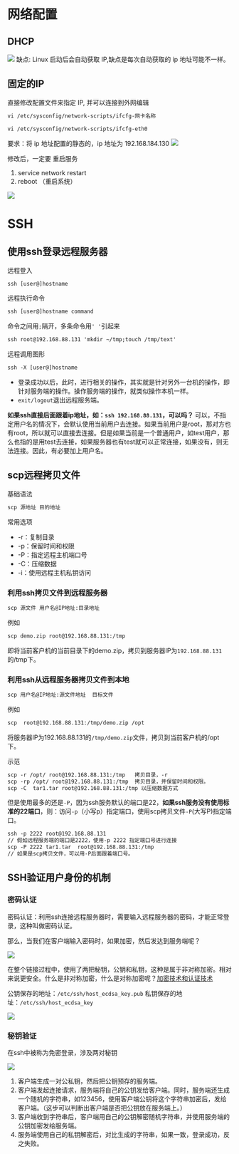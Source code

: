 # 网络配置
## DHCP
![](attachment/Pasted%20image%2020230913145736.png)
缺点: Linux 启动后会自动获取 IP,缺点是每次自动获取的 ip 地址可能不一样。

## 固定的IP

直接修改配置文件来指定 IP, 并可以连接到外网编辑

```txt
vi /etc/sysconfig/network-scripts/ifcfg-网卡名称
```

```txt
vi /etc/sysconfig/network-scripts/ifcfg-eth0
```

要求：将 ip 地址配置的静态的，ip 地址为 192.168.184.130
![](attachment/Pasted%20image%2020230913145830.png)

修改后，一定要 重启服务
1. service network restart
2. reboot （重启系统）

![](attachment/Pasted%20image%2020230913145911.png)

# SSH
## 使用ssh登录远程服务器

远程登入
```txt
ssh [user@]hostname 
```

远程执行命令
```txt
ssh [user@]hostname command
```

命令之间用`;`隔开，多条命令用`' '`引起来

```txt
ssh root@192.168.88.131 'mkdir ~/tmp;touch /tmp/text'
```

远程调用图形
```txt
ssh -X [user@]hostname
```

- 登录成功以后，此时，进行相关的操作，其实就是针对另外一台机的操作，即针对服务端的操作。操作服务端的操作，就类似操作本机一样。
- `exit/logout`退出远程服务端。

**如果ssh直接后面跟着ip地址，如：`ssh 192.168.88.131`，可以吗？**
可以，不指定用户名的情况下，会默认使用当前用户去连接。如果当前用户是root，那对方也有root，所以就可以直接去连接。但是如果当前是一个普通用户，如test用户，那么也指的是用test去连接，如果服务器也有test就可以正常连接，如果没有，则无法连接。因此，有必要加上用户名。



## scp远程拷贝文件

基础语法
```txt
scp 源地址 目的地址
```

常用选项
- -r：复制目录
- -p：保留时间和权限
- -P：指定远程主机端口号
- -C：压缩数据
- -i：使用远程主机私钥访问

### 利用ssh拷贝文件到远程服务器

```txt
scp 源文件 用户名@IP地址:目录地址
```

例如
```txt
scp demo.zip root@192.168.88.131:/tmp
```

即将当前客户机的当前目录下的demo.zip，拷贝到服务器IP为`192.168.88.131`的/tmp下。

### 利用ssh从远程服务器拷贝文件到本地

```txt
scp 用户名@IP地址:源文件地址  目标文件
```

例如
```txt
scp  root@192.168.88.131:/tmp/demo.zip /opt
```

将服务器IP为192.168.88.131的`/tmp/demo.zip`文件，拷贝到当前客户机的/opt下。

示范
```txt
scp -r /opt/ root@192.168.88.131:/tmp   拷贝目录，-r
scp -rp /opt/ root@192.168.88.131:/tmp  拷贝目录，并保留时间和权限。
scp -C  tar1.tar root@192.168.88.131:/tmp 以压缩数据方式
```

但是使用最多的还是`-P`，因为ssh服务默认的端口是22，**如果ssh服务没有使用标准的22端口**，则：访问`-p`（小写p）指定端口，使用scp拷贝文件`-P`(大写P)指定端口。

```txt
ssh -p 2222 root@192.168.88.131          
// 假如远程服务端的端口是2222，使用-p 2222 指定端口号进行连接
scp -P 2222 tar1.tar  root@192.168.88.131:/tmp          
// 如果是scp拷贝文件，可以用-P后面跟着端口号。
```

## SSH验证用户身份的机制

### 密码认证
密码认证：利用ssh连接远程服务器时，需要输入远程服务器的密码，才能正常登录，这种叫做密码认证。

那么，当我们在客户端输入密码时，如果加密，然后发达到服务端呢？

![](attachment/Pasted%20image%2020231204101409.png)

在整个链接过程中，使用了两把秘钥，公钥和私钥，这种是属于非对称加密。相对来说更安全。什么是非对称加密，什么是对称加密呢？[加密技术和认证技术](../../../计算机基础/信息安全/加密技术和认证技术.md)

公钥保存的地址：`/etc/ssh/host_ecdsa_key.pub`
私钥保存的地址：`/etc/ssh/host_ecdsa_key`

![](attachment/Pasted%20image%2020231204102353.png)

### 秘钥验证

在ssh中被称为免密登录，涉及两对秘钥

![](attachment/Pasted%20image%2020231204102826.png)

1. 客户端生成一对公私钥，然后把公钥预存的服务端。
2. 客户端发起连接请求，服务端将自己的公钥发给客户端。同时，服务端还生成一个随机的字符串，如123456，使用客户端公钥将这个字符串加密后，发给客户端。（这步可以判断出客户端是否把公钥放在服务端上。）
3. 客户端收到字符串后，客户端用自己的公钥解密随机字符串，并使用服务端的公钥加密发给服务端。
4. 服务端使用自己的私钥解密后，对比生成的字符串，如果一致，登录成功，反之失败。
